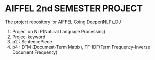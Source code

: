 # AIFFEL 2nd SEMESTER PROJECT
The project repository for AIFFEL Going Deeper(NLP)_DJ
1. Project on NLP(Natural Language Processing)
2. Project keyword
  1. p2 : SentencePiece
  2. p4 : DTM (Document-Term Matrix), TF-IDF(Term Frequency-Inverse Document Frequency)
